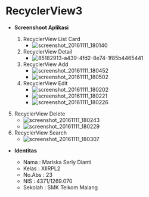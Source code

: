 # RecyclerView3
 
* __Screenshoot Aplikasi__

  1. RecyclerView List Card 
     * ![screenshot_20161111_180140](https://cloud.githubusercontent.com/assets/22024067/20213839/24f914aa-a83d-11e6-8a0c-5d29e07c9f8a.png)
  2. RecyclerView Detail
     * ![85182913-a439-4fd2-8e74-1f85b4465441](https://cloud.githubusercontent.com/assets/22024067/20214030/2c6cae3a-a83e-11e6-9086-7b19d1fc8601.jpg)
  3. RecyclerView Add
     * ![screenshot_20161111_180452](https://cloud.githubusercontent.com/assets/22024067/20214058/62368a18-a83e-11e6-9c6c-4f87292df5d4.png)
     * ![screenshot_20161111_180502](https://cloud.githubusercontent.com/assets/22024067/20214062/69a88a08-a83e-11e6-88f4-72038e7dc082.png)
  4. RecyclerView Edit
     * ![screenshot_20161111_180202](https://cloud.githubusercontent.com/assets/22024067/20214091/915ab72e-a83e-11e6-98b0-9ae74577445c.png)
     * ![screenshot_20161111_180221](https://cloud.githubusercontent.com/assets/22024067/20214093/919a0ce4-a83e-11e6-9e01-76184f1f0987.png)
     * ![screenshot_20161111_180226](https://cloud.githubusercontent.com/assets/22024067/20214089/912ce6d2-a83e-11e6-8a62-3bc1c5de75f3.png)
 5. RecyclerView Delete
     * ![screenshot_20161111_180243](https://cloud.githubusercontent.com/assets/22024067/20214127/c51388b6-a83e-11e6-9b99-591ca359bf2a.png)
     * ![screenshot_20161111_180229](https://cloud.githubusercontent.com/assets/22024067/20214128/c514b812-a83e-11e6-8216-38c87a876293.png)
  6. RecyclerView Search
     * ![screenshot_20161111_180307](https://cloud.githubusercontent.com/assets/22024067/20214183/1a330916-a83f-11e6-9390-19434660f702.png)
   
   
 * __Identitas__
     
     * Nama    : Mariska Serly Dianti
     * Kelas   : XIIRPL2
     * No.Abs  : 23
     * NIS     : 4371/1269.070
     * Sekolah : SMK Telkom Malang

